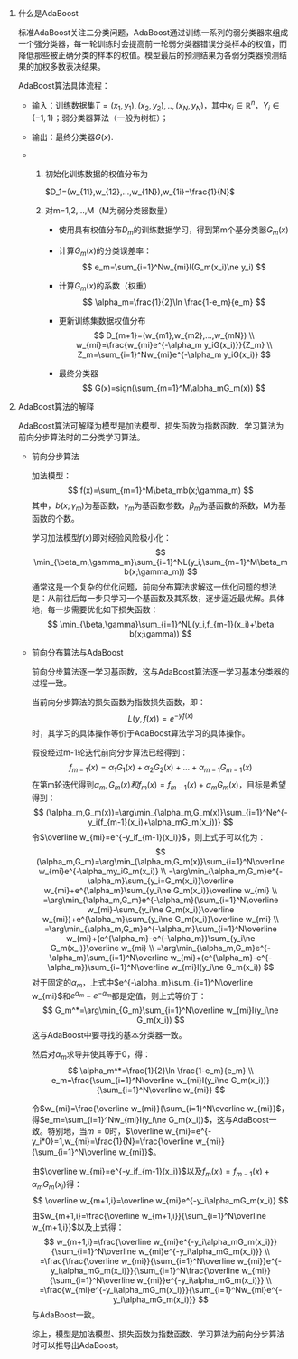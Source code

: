 1. 什么是AdaBoost

   标准AdaBoost关注二分类问题，AdaBoost通过训练一系列的弱分类器来组成一个强分类器，每一轮训练时会提高前一轮弱分类器错误分类样本的权值，而降低那些被正确分类的样本的权值。模型最后的预测结果为各弱分类器预测结果的加权多数表决结果。

   AdaBoost算法具体流程：

   - 输入：训练数据集$T={(x_1,y_1),(x_2,y_2),..,(x_N,y_N)}$，其中$x_i\in \mathbb{R}^n$，$Y_i\in \{-1,1\}$；弱分类器算法（一般为树桩）；
   
   - 输出：最终分类器$G(x)$.
   
   - 1. 初始化训练数据的权值分布为
   
        $D_1=(w_{11},w_{12},...,w_{1N}),w_{1i}=\frac{1}{N}$
   
     2. 对m=1,2,...,M（M为弱分类器数量）
   
        - 使用具有权值分布$D_m$的训练数据学习，得到第m个基分类器$G_m(x)$
   
        - 计算$G_m(x)$的分类误差率：
          $$
          e_m=\sum_{i=1}^Nw_{mi}I(G_m(x_i)\ne y_i)
          $$
   
        - 计算$G_m(x)$的系数（权重）
          $$
          \alpha_m=\frac{1}{2}\ln \frac{1-e_m}{e_m}
          $$
   
        - 更新训练集数据权值分布
          $$
          D_{m+1}=(w_{m1},w_{m2},...,w_{mN})
          \\ w_{mi}=\frac{w_{mi}e^{-\alpha_m y_iG(x_i)}}{Z_m}
          \\ Z_m=\sum_{i=1}^Nw_{mi}e^{-\alpha_m y_iG(x_i)}
          $$
   
        - 最终分类器
          $$
          G(x)=sign(\sum_{m=1}^M\alpha_mG_m(x))
          $$
   
2. AdaBoost算法的解释

   AdaBoost算法可解释为模型是加法模型、损失函数为指数函数、学习算法为前向分步算法时的二分类学习算法。

   - 前向分步算法

     加法模型：
     $$
     f(x)=\sum_{m=1}^M\beta_mb(x;\gamma_m)
     $$
     其中，$b(x;\gamma_m)$为基函数，$\gamma_m$为基函数参数，$\beta_m$为基函数的系数，M为基函数的个数。

     学习加法模型$f(x)$即对经验风险极小化：
     $$
     \min_{\beta_m,\gamma_m}\sum_{i=1}^NL(y_i,\sum_{m=1}^M\beta_mb(x;\gamma_m))
     $$
     通常这是一个复杂的优化问题，前向分布算法求解这一优化问题的想法是：从前往后每一步只学习一个基函数及其系数，逐步逼近最优解。具体地，每一步需要优化如下损失函数：
     $$
     \min_{\beta,\gamma}\sum_{i=1}^NL(y_i,f_{m-1}(x_i)+\beta b(x;\gamma))
     $$

   - 前向分布算法与AdaBoost

     前向分步算法逐一学习基函数，这与AdaBoost算法逐一学习基本分类器的过程一致。

     当前向分步算法的损失函数为指数损失函数，即：
     $$
     L(y,f(x))=e^{-yf(x)}
     $$
     时，其学习的具体操作等价于AdaBoost算法学习的具体操作。

     假设经过m-1轮迭代前向分步算法已经得到：
     $$
     f_{m-1}(x)=\alpha_1G_1(x)+\alpha_2G_2(x)+...+\alpha_{m-1}G_{m-1}(x)
     $$
     在第m轮迭代得到$\alpha_m,G_m(x)和f_m(x)=f_{m-1}(x)+\alpha_mG_m(x)$，目标是希望得到：
     $$
     (\alpha_m,G_m(x))=\arg\min_{\alpha_m,G_m(x)}\sum_{i=1}^Ne^{-y_i(f_{m-1}(x_i)+\alpha_mG_m(x_i))}
     $$
     令$\overline w_{mi}=e^{-y_if_{m-1}(x_i)}$，则上式子可以化为：
     $$
     (\alpha_m,G_m)=\arg\min_{\alpha_m,G_m(x)}\sum_{i=1}^N\overline w_{mi}e^{-\alpha_my_iG_m(x_i)}
     \\ =\arg\min_{\alpha_m,G_m}e^{-\alpha_m}\sum_{y_i=G_m(x_i)}\overline w_{mi}+e^{\alpha_m}\sum_{y_i\ne G_m(x_i)}\overline w_{mi}
     \\ =\arg\min_{\alpha_m,G_m}e^{-\alpha_m}(\sum_{i=1}^N\overline w_{mi}-\sum_{y_i\ne G_m(x_i)}\overline w_{mi})+e^{\alpha_m}\sum_{y_i\ne G_m(x_i)}\overline w_{mi}
     \\ =\arg\min_{\alpha_m,G_m}e^{-\alpha_m}\sum_{i=1}^N\overline w_{mi}+(e^{\alpha_m}-e^{-\alpha_m})\sum_{y_i\ne G_m(x_i)}\overline w_{mi}
     \\ =\arg\min_{\alpha_m,G_m}e^{-\alpha_m}\sum_{i=1}^N\overline w_{mi}+(e^{\alpha_m}-e^{-\alpha_m})\sum_{i=1}^N\overline w_{mi}I(y_i\ne G_m(x_i))
     $$
     对于固定的$\alpha_m$，上式中$e^{-\alpha_m}\sum_{i=1}^N\overline w_{mi}$和$e^{\alpha_m}-e^{-\alpha_m}$都是定值，则上式等价于：
     $$
     G_m^*=\arg\min_{G_m}\sum_{i=1}^N\overline w_{mi}I(y_i\ne G_m(x_i))
     $$
     这与AdaBoost中要寻找的基本分类器一致。

     然后对$\alpha_m$求导并使其等于0，得：
     $$
     \alpha_m^*=\frac{1}{2}\ln \frac{1-e_m}{e_m}
     \\ e_m=\frac{\sum_{i=1}^N\overline w_{mi}I(y_i\ne G_m(x_i))}{\sum_{i=1}^N\overline w_{mi}}
     $$
     
     令$w_{mi}=\frac{\overline w_{mi}}{\sum_{i=1}^N\overline w_{mi}}$，得$e_m=\sum_{i=1}^Nw_{mi}I(y_i\ne G_m(x_i))$，这与AdaBoost一致。特别地，当$m=0$时，$\overline w_{mi}=e^{-y_i*0}=1,w_{mi}=\frac{1}{N}=\frac{\overline w_{mi}}{\sum_{i=1}^N\overline w_{mi}}$。
     
     由$\overline w_{mi}=e^{-y_if_{m-1}(x_i)}$以及$f_m(x_i)=f_{m-1}(x)+\alpha_mG_m(x_i)$得：
     $$
     \overline w_{m+1,i}=\overline w_{mi}e^{-y_i\alpha_mG_m(x_i)}
     $$
     由$w_{m+1,i}=\frac{\overline w_{m+1,i}}{\sum_{i=1}^N\overline w_{m+1,i}}$以及上式得：
     $$
     w_{m+1,i}=\frac{\overline w_{mi}e^{-y_i\alpha_mG_m(x_i)}}{\sum_{i=1}^N\overline w_{mi}e^{-y_i\alpha_mG_m(x_i)}}
     \\ =\frac{\frac{\overline w_{mi}}{\sum_{i=1}^N\overline w_{mi}}e^{-y_i\alpha_mG_m(x_i)}}{\sum_{i=1}^N\frac{\overline w_{mi}}{\sum_{i=1}^N\overline w_{mi}}e^{-y_i\alpha_mG_m(x_i)}}
     \\ =\frac{w_{mi}e^{-y_i\alpha_mG_m(x_i)}}{\sum_{i=1}^Nw_{mi}e^{-y_i\alpha_mG_m(x_i)}}
     $$
     与AdaBoost一致。
     
     综上，模型是加法模型、损失函数为指数函数、学习算法为前向分步算法时可以推导出AdaBoost。

   ​         

   

   

